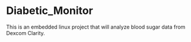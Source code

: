 # Diabetic_Monitor
This is an embedded linux project that will analyze blood sugar data from Dexcom Clarity.
